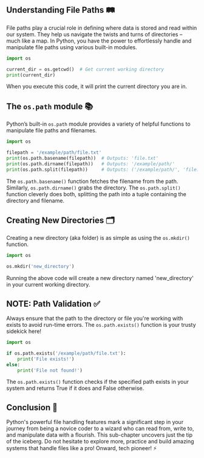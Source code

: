 ## Understanding File Paths 🛤️

File paths play a crucial role in defining where data is stored and read within our system. They help us navigate the twists and turns of directories – much like a map. In Python, you have the power to effortlessly handle and manipulate file paths using various built-in modules.

```python
import os

current_dir = os.getcwd()  # Get current working directory
print(current_dir)
```

When you execute this code, it will print the current directory you are in.

## The `os.path` module 📚

Python’s built-in `os.path` module provides a variety of helpful functions to manipulate file paths and filenames.

```python
import os

filepath = '/example/path/file.txt'
print(os.path.basename(filepath))  # Outputs: 'file.txt'
print(os.path.dirname(filepath))   # Outputs: '/example/path/'
print(os.path.split(filepath))     # Outputs: ('/example/path/', 'file.txt')
```

The `os.path.basename()` function fetches the filename from the path. Similarly, `os.path.dirname()` grabs the directory. The `os.path.split()` function cleverly does both, splitting the path into a tuple containing the directory and filename.

## Creating New Directories 🗂️

Creating a new directory (aka folder) is as simple as using the `os.mkdir()` function.

```python
import os

os.mkdir('new_directory')
```

Running the above code will create a new directory named 'new_directory' in your current working directory.

## NOTE: Path Validation ✅

Always ensure that the path to the directory or file you're working with exists to avoid run-time errors. The `os.path.exists()` function is your trusty sidekick here!

```python
import os

if os.path.exists('/example/path/file.txt'):
    print('File exists!')
else:
    print('File not found!')
```

The `os.path.exists()` function checks if the specified path exists in your system and returns True if it does and False otherwise.

## Conclusion 🌟

Python's powerful file handling features mark a significant step in your journey from being a novice coder to a wizard who can read from, write to, and manipulate data with a flourish. This sub-chapter uncovers just the tip of the iceberg. Do not hesitate to explore more, practice and build amazing systems that handle files like a pro! Onward, tech pioneer! ⚡
